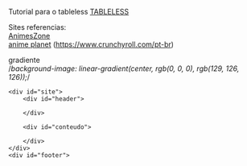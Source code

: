 Tutorial para o tableless [TABLELESS](https://www.devmedia.com.br/como-criar-um-layout-de-duas-colunas-com-html-e-css/37239)

Sites referencias:  
[AnimesZone](https://animeszone.net/)  
[anime planet](https://www.anime-planet.com/anime/watch-online/)
(https://www.crunchyroll.com/pt-br)

gradiente  
/*background-image: linear-gradient(center, rgb(0, 0, 0), rgb(129, 126, 126));*/

    <div id="site">
        <div id="header">

        </div>

        <div id="conteudo">

        </div>
    </div>
    <div id="footer">